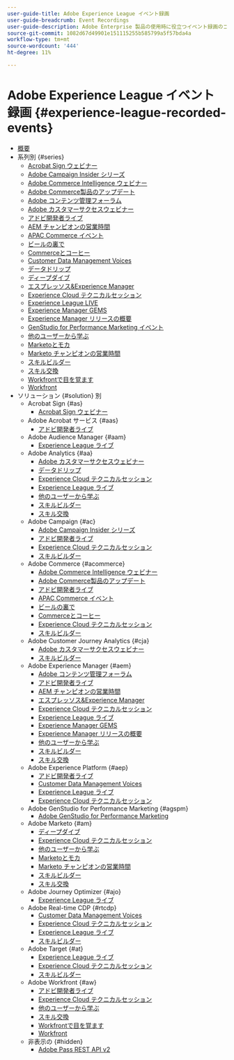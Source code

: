 ```yaml
---
user-guide-title: Adobe Experience League イベント録画
user-guide-breadcrumb: Event Recordings
user-guide-description: Adobe Enterprise 製品の使用時に役立つイベント録画のコレクション
source-git-commit: 1082d67d49901e151115255b585799a5f57bda4a
workflow-type: tm+mt
source-wordcount: '444'
ht-degree: 11%

---
```



# Adobe Experience League イベント録画 {#experience-league-recorded-events}

+ [概要](overview.md)
+ 系列別 {#series}
   + [Acrobat Sign ウェビナー ](https://experienceleague.adobe.com/docs/events/acrobat-sign-webinars/overview.html)
   + [Adobe Campaign Insider シリーズ ](https://experienceleague.adobe.com/docs/events/adobe-campaign-insider-recordings/overview.html)
   + [Adobe Commerce Intelligence ウェビナー ](https://experienceleague.adobe.com/docs/events/mbi-webinars-recordings/overview.html)
   + [Adobe Commerce製品のアップデート ](https://experienceleague.adobe.com/docs/events/adobe-commerce-product-update-recordings/overview.html)
   + [Adobe コンテンツ管理フォーラム ](https://experienceleague.adobe.com/docs/events/adobe-content-management-forum-recordings/overview.html)
   + [Adobe カスタマーサクセスウェビナー ](https://experienceleague.adobe.com/docs/events/adobe-customer-success-webinar-recordings/overview.html)
   + [アドビ開発者ライブ](https://experienceleague.adobe.com/docs/events/adobe-developers-live-recordings/overview.html)
   + [AEM チャンピオンの営業時間 ](https://experienceleague.adobe.com/docs/events/aem-champion-office-hours/overview.html)
   + [APAC Commerce イベント ](https://experienceleague.adobe.com/docs/events/apac-commerce-recordings/overview.html)
   + [ ビールの裏で ](https://experienceleague.adobe.com/docs/events/behind-the-brew-recordings/overview.html)
   + [Commerceとコーヒー ](https://experienceleague.adobe.com/docs/events/commerce-and-coffee-recordings/overview.html)
   + [Customer Data Management Voices](https://experienceleague.adobe.com/docs/events/customer-data-management-voices-recordings/overview.html?lang=ja)
   + [ データドリップ ](https://experienceleague.adobe.com/docs/events/data-drip-recordings/overview.html)
   + [ ディープダイブ ](https://experienceleague.adobe.com/docs/events/deep-dives-recordings/overview.html)
   + [ エスプレッソス&amp;Experience Manager](https://experienceleague.adobe.com/docs/events/espressos-and-experience-manager-recordings/overview.html)
   + [Experience Cloud テクニカルセッション ](https://experienceleague.adobe.com/docs/events/tech-sessions/overview.html)
   + [Experience League LIVE](https://experienceleague.adobe.com/docs/events/experience-league-live-recordings/overview.html)
   + [Experience Manager GEMS](https://experienceleague.adobe.com/docs/events/experience-manager-gems-recordings/overview.html)
   + [Experience Manager リリースの概要 ](https://experienceleague.adobe.com/docs/events/aemcs-release-update-recordings/overview.html?lang=ja)
   + [GenStudio for Performance Marketing イベント ](https://experienceleague.adobe.com/docs/events/genstudio-for-performance-marketing-events/overview.html)
   + [ 他のユーザーから学ぶ ](https://experienceleague.adobe.com/docs/events/learn-from-your-peers-recordings/overview.html)
   + [Marketoとモカ ](https://experienceleague.adobe.com/docs/events/marketo-and-mochas-recordings/overview.html)
   + [Marketo チャンピオンの営業時間 ](https://experienceleague.adobe.com/docs/events/marketo-champion-office-hours/overview.html)
   + [ スキルビルダー ](https://experienceleague.adobe.com/docs/events/skill-builder-recordings/overview.html)
   + [ スキル交換 ](https://experienceleague.adobe.com/docs/events/the-skill-exchange-recordings/overview.html)
   + [Workfrontで目を覚ます ](https://experienceleague.adobe.com/docs/events/wake-up-with-workfront-recordings/overview.html)
   + [Workfront](https://experienceleague.adobe.com/docs/events/workfront-recordings/overview.html)
+ ソリューション {#solution} 別
   + Acrobat Sign {#as}
      + [Acrobat Sign ウェビナー ](https://experienceleague.adobe.com/docs/events/acrobat-sign-webinars/overview.html)
   + Adobe Acrobat サービス {#aas}
      + [アドビ開発者ライブ](https://experienceleague.adobe.com/docs/events/adobe-developers-live-recordings/overview.html)
   + Adobe Audience Manager {#aam}
      + [Experience League ライブ ](https://experienceleague.adobe.com/docs/events/experience-league-live-recordings/overview.html)
   + Adobe Analytics {#aa}
      + [Adobe カスタマーサクセスウェビナー ](https://experienceleague.adobe.com/docs/events/adobe-customer-success-webinar-recordings/overview.html)
      + [ データドリップ ](https://experienceleague.adobe.com/docs/events/data-drip-recordings/overview.html)
      + [Experience Cloud テクニカルセッション ](https://experienceleague.adobe.com/docs/events/tech-sessions/overview.html)
      + [Experience League ライブ ](https://experienceleague.adobe.com/docs/events/experience-league-live-recordings/overview.html)
      + [ 他のユーザーから学ぶ ](https://experienceleague.adobe.com/docs/events/learn-from-your-peers-recordings/overview.html)
      + [ スキルビルダー ](https://experienceleague.adobe.com/docs/events/skill-builder-recordings/overview.html)
      + [ スキル交換 ](https://experienceleague.adobe.com/docs/events/the-skill-exchange-recordings/overview.html)
   + Adobe Campaign {#ac}
      + [Adobe Campaign Insider シリーズ ](https://experienceleague.adobe.com/docs/events/adobe-campaign-insider-recordings/overview.html)
      + [アドビ開発者ライブ](https://experienceleague.adobe.com/docs/events/adobe-developers-live-recordings/overview.html)
      + [Experience Cloud テクニカルセッション ](https://experienceleague.adobe.com/docs/events/tech-sessions/overview.html)
      + [ スキルビルダー ](https://experienceleague.adobe.com/docs/events/skill-builder-recordings/overview.html)
   + Adobe Commerce {#acommerce}
      + [Adobe Commerce Intelligence ウェビナー ](https://experienceleague.adobe.com/docs/events/mbi-webinars-recordings/overview.html)
      + [Adobe Commerce製品のアップデート ](https://experienceleague.adobe.com/docs/events/adobe-commerce-product-update-recordings/overview.html)
      + [アドビ開発者ライブ](https://experienceleague.adobe.com/docs/events/adobe-developers-live-recordings/overview.html)
      + [APAC Commerce イベント ](https://experienceleague.adobe.com/docs/events/apac-commerce-recordings/overview.html)
      + [ ビールの裏で ](https://experienceleague.adobe.com/docs/events/behind-the-brew-recordings/overview.html)
      + [Commerceとコーヒー ](https://experienceleague.adobe.com/docs/events/commerce-and-coffee-recordings/overview.html)
      + [Experience Cloud テクニカルセッション ](https://experienceleague.adobe.com/docs/events/tech-sessions/overview.html)
      + [ スキルビルダー ](https://experienceleague.adobe.com/docs/events/skill-builder-recordings/overview.html)
   + Adobe Customer Journey Analytics {#cja}
      + [Adobe カスタマーサクセスウェビナー ](https://experienceleague.adobe.com/docs/events/adobe-customer-success-webinar-recordings/overview.html)
      + [ スキルビルダー ](https://experienceleague.adobe.com/docs/events/skill-builder-recordings/overview.html)
   + Adobe Experience Manager {#aem}
      + [Adobe コンテンツ管理フォーラム ](https://experienceleague.adobe.com/docs/events/adobe-content-management-forum-recordings/overview.html)
      + [アドビ開発者ライブ](https://experienceleague.adobe.com/docs/events/adobe-developers-live-recordings/overview.html)
      + [AEM チャンピオンの営業時間 ](https://experienceleague.adobe.com/docs/events/aem-champion-office-hours/overview.html)
      + [ エスプレッソス&amp;Experience Manager](https://experienceleague.adobe.com/docs/events/espressos-and-experience-manager-recordings/overview.html)
      + [Experience Cloud テクニカルセッション ](https://experienceleague.adobe.com/docs/events/tech-sessions/overview.html)
      + [Experience League ライブ ](https://experienceleague.adobe.com/docs/events/experience-league-live-recordings/overview.html)
      + [Experience Manager GEMS](https://experienceleague.adobe.com/docs/events/experience-manager-gems-recordings/overview.html)
      + [Experience Manager リリースの概要 ](https://experienceleague.adobe.com/docs/events/aemcs-release-update-recordings/overview.html?lang=ja)
      + [ 他のユーザーから学ぶ ](https://experienceleague.adobe.com/docs/events/learn-from-your-peers-recordings/overview.html)
      + [ スキルビルダー ](https://experienceleague.adobe.com/docs/events/skill-builder-recordings/overview.html)
      + [ スキル交換 ](https://experienceleague.adobe.com/docs/events/the-skill-exchange-recordings/overview.html)
   + Adobe Experience Platform {#aep}
      + [アドビ開発者ライブ](https://experienceleague.adobe.com/docs/events/adobe-developers-live-recordings/overview.html)
      + [Customer Data Management Voices](https://experienceleague.adobe.com/docs/events/customer-data-management-voices-recordings/overview.html?lang=ja)
      + [Experience League ライブ ](https://experienceleague.adobe.com/docs/events/experience-league-live-recordings/overview.html)
      + [Experience Cloud テクニカルセッション ](https://experienceleague.adobe.com/docs/events/tech-sessions/overview.html)
   + Adobe GenStudio for Performance Marketing {#agspm}
      + [Adobe GenStudio for Performance Marketing](https://experienceleague.adobe.com/docs/events/genstudio-for-performance-marketing-events/overview.html)
   + Adobe Marketo {#am}
      + [ ディープダイブ ](https://experienceleague.adobe.com/docs/events/deep-dives-recordings/overview.html)
      + [Experience Cloud テクニカルセッション ](https://experienceleague.adobe.com/docs/events/tech-sessions/overview.html)
      + [ 他のユーザーから学ぶ ](https://experienceleague.adobe.com/docs/events/learn-from-your-peers-recordings/overview.html)
      + [Marketoとモカ ](https://experienceleague.adobe.com/docs/events/marketo-and-mochas-recordings/overview.html)
      + [Marketo チャンピオンの営業時間 ](https://experienceleague.adobe.com/docs/events/marketo-champion-office-hours/overview.html)
      + [ スキルビルダー ](https://experienceleague.adobe.com/docs/events/skill-builder-recordings/overview.html)
      + [ スキル交換 ](https://experienceleague.adobe.com/docs/events/the-skill-exchange-recordings/overview.html)
   + Adobe Journey Optimizer {#ajo}
      + [Experience League ライブ ](https://experienceleague.adobe.com/docs/events/experience-league-live-recordings/overview.html)
   + Adobe Real-time CDP {#rtcdp}
      + [Customer Data Management Voices](https://experienceleague.adobe.com/docs/events/customer-data-management-voices-recordings/overview.html?lang=ja)
      + [Experience Cloud テクニカルセッション ](https://experienceleague.adobe.com/docs/events/tech-sessions/overview.html)
      + [Experience League ライブ ](https://experienceleague.adobe.com/docs/events/experience-league-live-recordings/overview.html)
      + [ スキルビルダー ](https://experienceleague.adobe.com/docs/events/skill-builder-recordings/overview.html)
   + Adobe Target {#at}
      + [Experience League ライブ ](https://experienceleague.adobe.com/docs/events/experience-league-live-recordings/overview.html)
      + [Experience Cloud テクニカルセッション ](https://experienceleague.adobe.com/docs/events/tech-sessions/overview.html)
      + [ スキルビルダー ](https://experienceleague.adobe.com/docs/events/skill-builder-recordings/overview.html)
   + Adobe Workfront {#aw}
      + [アドビ開発者ライブ](https://experienceleague.adobe.com/docs/events/adobe-developers-live-recordings/overview.html)
      + [Experience Cloud テクニカルセッション ](https://experienceleague.adobe.com/docs/events/tech-sessions/overview.html)
      + [ 他のユーザーから学ぶ ](https://experienceleague.adobe.com/docs/events/learn-from-your-peers-recordings/overview.html)
      + [ スキル交換 ](https://experienceleague.adobe.com/docs/events/the-skill-exchange-recordings/overview.html)
      + [Workfrontで目を覚ます ](https://experienceleague.adobe.com/docs/events/wake-up-with-workfront-recordings/overview.html)
      + [Workfront](https://experienceleague.adobe.com/docs/events/workfront-recordings/overview.html)
   + 非表示の {#hidden}
      + [Adobe Pass REST API v2](../single-events/adobe-pass-rest-api-v2.md)